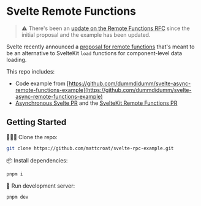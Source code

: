 # Svelte Remote Functions

> ⚠️ There's been an [update on the Remote Functions RFC](https://github.com/sveltejs/kit/discussions/13897#discussioncomment-13663455) since the initial proposal and the example has been updated.

Svelte recently announced a [proposal for remote functions](https://github.com/sveltejs/kit/discussions/13897) that's meant to be an alternative to SvelteKit `load` functions for component-level data loading.

This repo includes:

- Code example from [https://github.com/dummdidumm/svelte-async-remote-functions-example](https://github.com/dummdidumm/svelte-async-remote-functions-example)
- [Asynchronous Svelte PR](https://github.com/sveltejs/svelte/pull/15844) and the [SvelteKit Remote Functions PR](https://github.com/sveltejs/kit/pull/13957)

## Getting Started

🧑‍🤝‍🧑 Clone the repo:

```bash
git clone https://github.com/mattcroat/svelte-rpc-example.git
```

📦️ Install dependencies:

```bash
pnpm i
```

💽 Run development server:

```bash
pnpm dev
```
